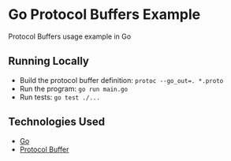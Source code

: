 # Go Protocol Buffers Example
Protocol Buffers usage example in Go

## Running Locally
* Build the protocol buffer definition: `protoc --go_out=. *.proto`
* Run the program: `go run main.go`
* Run tests: `go test ./...`

## Technologies Used
* [Go](https://go.dev/)
* [Protocol Buffer](https://protobuf.dev/getting-started/gotutorial/)
